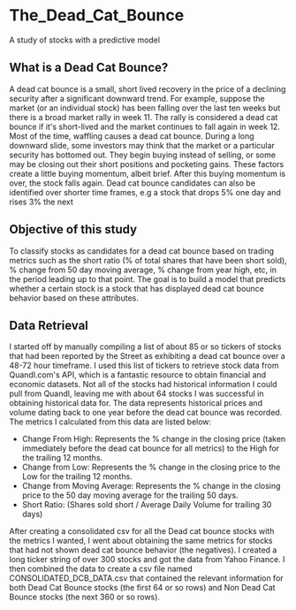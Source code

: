 # The_Dead_Cat_Bounce
A study of stocks with a predictive model

## What is a Dead Cat Bounce?
A dead cat bounce is a small, short lived recovery in the price of a declining security after a significant downward trend. For example,  suppose the market (or an individual stock) has been falling over the last ten weeks but there is a broad market rally in week 11. The rally is considered a dead cat bounce if it's short-lived and the market continues to fall again in week 12. Most of the time, waffling causes a dead cat bounce. During a long downward slide, some investors may think that the market or a particular security has bottomed out. They begin buying instead of selling, or some may be closing out their short positions and pocketing gains. These factors create a little buying momentum, albeit brief. After this buying momentum is over, the stock falls again. Dead cat bounce candidates can also be identified over shorter time frames, e.g a stock that drops 5% one day and rises 3% the next

## Objective of this study
To classify stocks as candidates for a dead cat bounce based on trading metrics such as the short ratio (% of total shares that have been short sold), % change from 50 day moving average, % change from year high, etc, in the period leading up to that point. The goal is to build a model that predicts whether a certain stock is a stock that has displayed dead cat bounce behavior based on these attributes.

## Data Retrieval
I started off by manually compiling a list of about 85 or so tickers of stocks that had been reported by the Street as exhibiting a dead cat bounce over a 48-72 hour timeframe. I used this list of tickers to retrieve stock data from Quandl.com's API, which is a fantastic resource to obtain financial and economic datasets. Not all of the stocks had historical information I could pull from Quandl, leaving me with about 64 stocks I was successful in obtaining historical data for. The data represents historical prices and volume dating back to one year before the dead cat bounce was recorded. The metrics I calculated from this data are listed below:
* Change From High: Represents the % change in the closing price (taken immediately before the dead cat bounce for all metrics) to the       High for the trailing 12 months.
* Change from Low: Represents the % change in the closing price to the Low for the trailing 12 months.
* Change from Moving Average: Represents the % change in the closing price to the 50 day moving average for the trailing 50 days.
* Short Ratio: (Shares sold short / Average Daily Volume for trailing 30 days)

After creating a consolidated csv for all the Dead cat bounce stocks with the metrics I wanted, I went about obtaining the same metrics for stocks that had not shown dead cat bounce behavior (the negatives). I created a long ticker string of over 300 stocks and got the data from Yahoo Finance. I then combined the data to create a csv file named CONSOLIDATED_DCB_DATA.csv that contained the relevant information for both Dead Cat Bounce stocks (the first 64 or so rows) and Non Dead Cat Bounce stocks (the next 360 or so rows).

